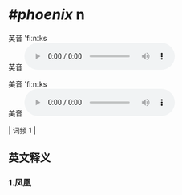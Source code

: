 # ***\#phoenix*** n
英音 'fiːnɪks  
英音
<audio src="./media/phoenix1.aac" controls="controls"></audio>

美音 'fiːnɪks  
美音
<audio src="./media/phoenix2.aac" controls="controls"></audio>



| 词频 1 |  

英文释义
---
### 1.**凤凰**  


